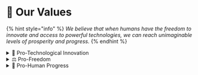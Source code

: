 # 💖 Our Values

{% hint style="info" %}
_We believe that when humans have the freedom to innovate and access to powerful technologies, we can reach unimaginable levels of prosperity and progress._
{% endhint %}

<details>

<summary>🚀 Pro-Technological Innovation</summary>

* We value and get inspired by **innovators and entrepreneurs** pushing the boundaries of new **technological frontiers.**
* We are enthusiastic about **gene therapy, open blockchains, AI, drones, self-driving cars, space exploration, digital-first education, digital-native political institutions, startup societies, and other emerging technologies**.
* We see technology as a future of **abundance** and **sustainable economic growth**, instead of a zero-sum resource-finite mentality.
* We **reject all anti-progress ideas**, such as [degrowth](https://en.wikipedia.org/wiki/Degrowth), [anarco-primitivism](https://en.wikipedia.org/wiki/Anarcho-primitivism), [wokeism](https://boghossian.substack.com/p/woke-religion-a-taxonomy), and [techlash](https://eriktorenberg.substack.com/p/the-techlash-that-never-happened).

</details>

<details>

<summary>⚖️  Pro-Freedom</summary>

* We value **freedom of speech** and the right to openly discuss ideas and controversial topics.
* We value the **freedom to transact** and support open and decentralized mechanisms of coordination instead of coercive and centralized systems.
* We value **freedom of association**, entrepreneurship, and the right to seamlessly start new businesses.
* We value **opt-in societies** with clear rules and easy paths to exit.
* We stand up for the right to **privacy**.
* We **reject any type of authoritarianism**, from socialism and wokeism to fascism, nazism, and militarism.

</details>

<details>

<summary>🔭 Pro-Human Progress</summary>

* We value **high-trust** and long-term-oriented people and communities.
* We value entrepreneurs, innovators, philosophers, scientists, artists, and any **optimistic builders** and learners.
* We value **in-person and outdoor activities**.
* We are enthusiastic about **fitness**, self-improvement, healthy food, and biology expansion.

</details>
